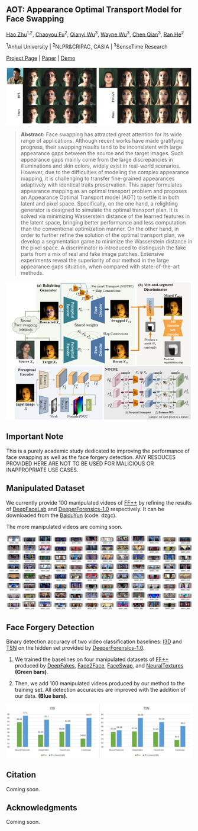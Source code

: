 ## AOT: Appearance Optimal Transport Model for Face Swapping

[Hao Zhu](https://www.zhuhaozh.xyz)<sup>1,2</sup>, [Chaoyou Fu](https://scholar.google.com/citations?user=4A1xYQwAAAAJ&hl=en)<sup>2</sup>, [Qianyi Wu](https://qianyiwu.github.io)<sup>3</sup>, [Wayne Wu](https://wywu.github.io)<sup>3</sup>, [Chen Qian](https://scholar.google.com/citations?user=AerkT0YAAAAJ&hl=en)<sup>3</sup>, [Ran He](https://scholar.google.com/citations?user=ayrg9AUAAAAJ&hl=en)<sup>2</sup>

<sup>1</sup>Anhui University  | <sup>2</sup>NLPR&CRIPAC, CASIA | <sup>3</sup>SenseTime Research

[Project Page](#) | [Paper](#) | [Demo](#)

<img src="assets/title.png" style="zoom:80%;" />

> **Abstract:** Face swapping has attracted great attention for its wide range of applications. Although recent works have made gratifying progress, their swapping results tend to be inconsistent with large appearance gaps between the source and the target images. Such appearance gaps mainly come from the large discrepancies in illuminations and skin colors, widely exist in real-world scenarios. However, due to the difficulties of modeling the complex appearance mapping, it is challenging to transfer fine-grained appearances adaptively with identical traits preservation. This paper formulates appearance mapping as an optimal transport problem and proposes an Appearance Optimal Transport model (AOT) to settle it in both latent and pixel space. Specifically, on the one hand, a relighting generator is designed to simulate the optimal transport plan. It is solved via minimizing Wasserstein distance of the learned features in the latent space, bringing better performance and less computation than the conventional optimization manner. On the other hand, in order to further refine the solution of the optimal transport plan, we develop a segmentation game to minimize the Wasserstein distance in the pixel space. A discriminator is introduced to distinguish the fake parts from a mix of real and fake image patches. Extensive experiments reveal the superiority of our method in the large appearance gaps situation, when compared with state-of-the-art methods.

<img src="assets/pipeline.png" alt="pipeline" style="zoom:80%;" />



## Important Note

This is a purely academic study dedicated to improving the performance of face swapping as well as the face forgery detection.
ANY RESOUCES PROVIDED HERE ARE NOT TO BE USED FOR MALICIOUS OR INAPPROPRIATE USE CASES.


## Manipulated Dataset

We currently provide 100 manipulated videos of [FF++](#) by refining the results of [DeepFaceLab](#) and  [DeeperForensics-1.0](#) respectively. It can be downloaded from the [BaiduYun](https://pan.baidu.com/s/143Xuvea-ICcFuvgYfyY-Wg) (code: dzgc). 

The more manipulated videos are coming soon. 

![image-20201014221758682](assets/datasets.png)


## Face Forgery Detection

Binary detection accuracy of two video classification baselines: [I3D](https://github.com/piergiaj/pytorch-i3d) and [TSN](https://github.com/yjxiong/tsn-pytorch) on the hidden set provided by [DeeperForensics-1.0](https://github.com/EndlessSora/DeeperForensics-1.0).
1) We trained the baselines on four manipulated datasets of [FF++](#) produced by [DeepFakes](#),  [Face2Face](#), [FaceSwap](#), and [NeuralTextures](#) **(Green bars)**. 

2) Then, we add 100 manipulated videos produced by our method to the training set. All detection accuracies are improved with the addition of our data. **(Blue bars)**. 

![image-20201011125755388](assets/detection_results.png)

## Citation

Coming soon.  



## Acknowledgments

Coming soon. 
